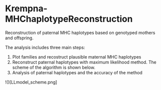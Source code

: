 # Krempna-MHChaplotypeReconstruction

Reconstruction of paternal MHC haplotypes based on genotyped mothers and offspring. 

The analysis includes three main steps:
1. Plot families and recostruct plausible maternal MHC haplotypes
2. Reconstruct paternal haplotypes with maximum likelihood method. The scheme of the algorithm is shown below.
3. Analysis of paternal haplotypes and the accuracy of the method

!()[LLmodel_scheme.png]
